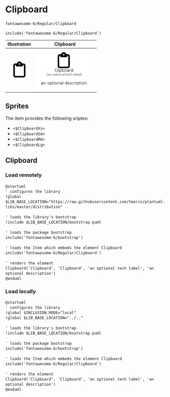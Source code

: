 # Clipboard


```text
fontawesome-6/Regular/Clipboard
```

```text
include('fontawesome-6/Regular/Clipboard')
```



| Illustration | Clipboard |
| :---: | :---: |
| ![illustration for Illustration](../../fontawesome-6/Regular/Clipboard.png) | ![illustration for Clipboard](../../fontawesome-6/Regular/Clipboard.Local.png) |



## Sprites
The item provides the following sriptes:

- `<$ClipboardXs>`
- `<$ClipboardSm>`
- `<$ClipboardMd>`
- `<$ClipboardLg>`





## Clipboard

### Load remotely
```plantuml
@startuml
' configures the library
!global $LIB_BASE_LOCATION="https://raw.githubusercontent.com/tmorin/plantuml-libs/master/distribution"

' loads the library's bootstrap
!include $LIB_BASE_LOCATION/bootstrap.puml

' loads the package bootstrap
include('fontawesome-6/bootstrap')

' loads the Item which embeds the element Clipboard
include('fontawesome-6/Regular/Clipboard')

' renders the element
Clipboard('Clipboard', 'Clipboard', 'an optional tech label', 'an optional description')
@enduml
```

### Load locally
```plantuml
@startuml
' configures the library
!global $INCLUSION_MODE="local"
!global $LIB_BASE_LOCATION="../.."

' loads the library's bootstrap
!include $LIB_BASE_LOCATION/bootstrap.puml

' loads the package bootstrap
include('fontawesome-6/bootstrap')

' loads the Item which embeds the element Clipboard
include('fontawesome-6/Regular/Clipboard')

' renders the element
Clipboard('Clipboard', 'Clipboard', 'an optional tech label', 'an optional description')
@enduml
```

